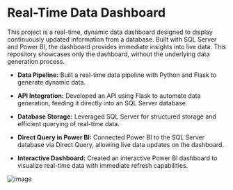 # Real-Time Data Dashboard

This project is a real-time, dynamic data dashboard designed to display continuously updated information from a database. Built with SQL Server and Power BI, the dashboard provides immediate insights into live data. This repository showcases only the dashboard, without the underlying data generation process.

- **Data Pipeline:** Built a real-time data pipeline with Python and Flask to generate dynamic data.

- **API Integration:** Developed an API using Flask to automate data generation, feeding it directly into an SQL Server database.

- **Database Storage:** Leveraged SQL Server for structured storage and efficient querying of real-time data.

- **Direct Query in Power BI:** Connected Power BI to the SQL Server database via Direct Query, allowing live data updates on the dashboard.

- **Interactive Dashboard:** Created an interactive Power BI dashboard to visualize real-time data with immediate refresh capabilities.



![image](https://github.com/user-attachments/assets/71943ca5-f5a1-4ec9-bb1d-d11972290321)
